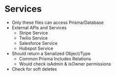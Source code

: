 # Services

- Only these files can access Prisma/Database
- External APIs and Services
  - Stripe Service
  - Twilio Service
  - Salesforce Service
  - Hubspot Service
- Should return a Serialized Object/Type
  - Common Prisma Includes Relations
  - Would check isAdmin & isOwner permissions
- Check for soft deletes
